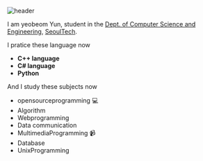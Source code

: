 ![header](https://capsule-render.vercel.app/api?type=waving&color=auto&height=200&section=header&text=Yeobeom%20Yun&fontSize=32)

I am yeobeom Yun, student in the [Dept. of Computer Science and Engineering](https://computer.seoultech.ac.kr/), [SeoulTech](https://en.seoultech.ac.kr/).

I pratice these language now
* **C++ language**
* **C# language**
* **Python**

And I study these subjects now
* opensourceprogramming :computer:
* Algorithm
* Webprogramming
* Data communication
* MultimediaProgramming :video_camera:
* Database
* UnixProgramming
